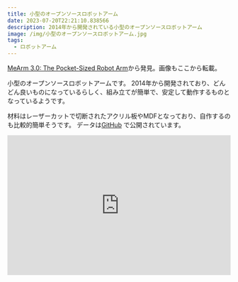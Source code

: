 ```yaml
---
title: 小型のオープンソースロボットアーム
date: 2023-07-20T22:21:10.838566
description: 2014年から開発されている小型のオープンソースロボットアーム
image: /img/小型のオープンソースロボットアーム.jpg
tags:
  - ロボットアーム
---
```

[MeArm 3.0: The Pocket-Sized Robot Arm](https://hackaday.com/2023/06/26/mearm-3-0-the-pocket-sized-robot-arm/)から発見。画像もここから転載。

小型のオープンソースロボットアームです。
2014年から開発されており、どんどん良いものになっているらしく、組み立てが簡単で、安定して動作するものとなっているようです。

材料はレーザーカットで切断されたアクリル板やMDFとなっており、自作するのも比較的簡単そうです。
データは[GitHub](https://github.com/MeArm/MeArm) で公開されています。

<iframe width="100%" height="315" src="https://www.youtube.com/embed/eFOgFglWql4" title="YouTube video player" frameborder="0" allow="accelerometer; autoplay; clipboard-write; encrypted-media; gyroscope; picture-in-picture" allowfullscreen></iframe>

